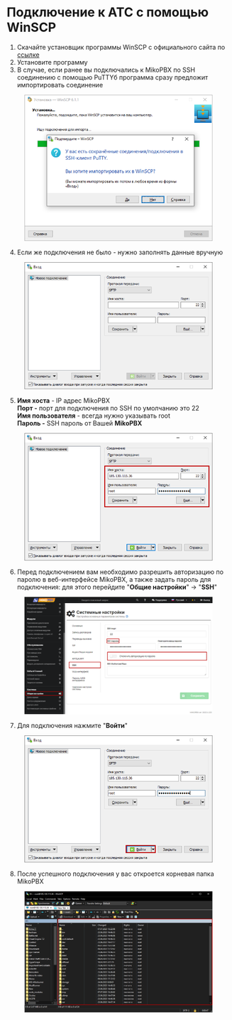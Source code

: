 # Подключение к АТС с помощью WinSCP

1. Скачайте установщик программы WinSCP с официального сайта по [ссылке](https://winscp.net/eng/download.php)
2. Установите программу&#x20;
3. В случае, если ранее вы подключались к MikoPBX по SSH соединению с помощью PuTTYб программа сразу предложит импортировать соединение

<figure><img src="../../.gitbook/assets/1 (53).png" alt=""><figcaption></figcaption></figure>

4. Если же подключения не было - нужно заполнять данные вручную&#x20;

<figure><img src="../../.gitbook/assets/2 (33).png" alt=""><figcaption></figcaption></figure>

5. **Имя хоста** - IP адрес MikoPBX\
   **Порт -** порт для подключения по SSH по умолчанию это 22\
   **Имя пользователя** - всегда нужно указывать root\
   **Пароль -** SSH пароль от  Вашей **MikoPBX**

<figure><img src="../../.gitbook/assets/3 (40).png" alt=""><figcaption></figcaption></figure>

6. Перед подключением вам необходимо разрешить авторизацию по паролю в веб-интерфейсе MikoPBX, а также задать пароль для подключения: для этого перейдите "**Общие настройки**" -> "**SSH**" &#x20;

<figure><img src="../../.gitbook/assets/13 (11).png" alt=""><figcaption></figcaption></figure>

7. Для подключения нажмите "**Войти**"

<figure><img src="../../.gitbook/assets/4 (12).png" alt=""><figcaption></figcaption></figure>

8. После успешного подключения у вас откроется корневая папка MikoPBX

<figure><img src="../../.gitbook/assets/15 (10).png" alt=""><figcaption></figcaption></figure>
